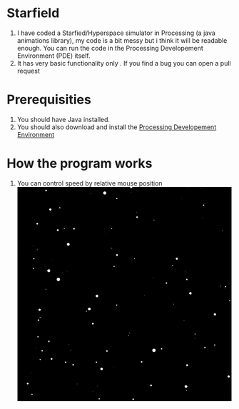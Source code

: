 # Starfield
1. I have coded a Starfied/Hyperspace simulator in Processing (a java animations library), my code is a bit messy but i think it will be readable enough. You can run the code in the Processing Developement Environment (PDE) itself.  
2. It has very basic functionality only . If you find a bug you can open a pull request

# Prerequisities
1. You should have Java installed.
2. You should also download and install the [Processing Developement Environment](https://processing.org/)

# How the program works
1. You can control speed by relative mouse position
![](https://github.com/Divy1211/Starfield/blob/master/example.gif)


